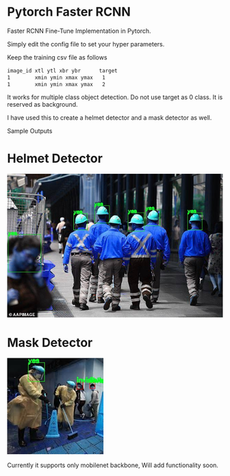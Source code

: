 # Pytorch Faster RCNN

Faster RCNN Fine-Tune Implementation in Pytorch.

Simply edit the config file to set your hyper parameters.

Keep the training csv file as follows

```
image_id xtl ytl xbr ybr      target
1        xmin ymin xmax ymax   1
1        xmin ymin xmax ymax   2
```

It works for multiple class object detection.
Do not use target as 0 class. It is reserved as background.

I have used this to create a helmet detector and a mask detector as well.

Sample Outputs

# Helmet Detector
![Helmet Detection](outputs/helmet.jpg)

# Mask Detector
![Mask Detection](outputs/mask.jpg)


Currently it supports only mobilenet backbone, Will add functionality soon.


